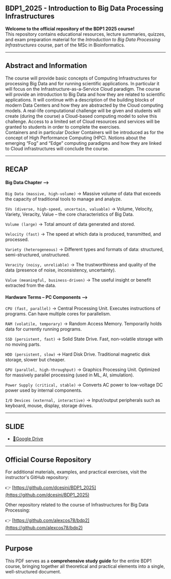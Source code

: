 ## BDP1_2025 - Introduction to Big Data Processing Infrastructures

**Welcome to the official repository of the BDP1 2025 course!**  
This repository contains educational resources, lecture summaries, quizzes, and exam preparation material for the *Introduction to Big Data Processing Infrastructures* course, part of the MSc in Bioinformatics.

---

## Abstract and Information

The course will provide basic concepts of Computing Infrastructures for processing Big Data and for running scientific applications. In particular it will focus on the Infrastructure-as-a-Service Cloud paradigm. 
The course will provide an introduction to Big Data and how they are related to scientific  applications. 
It will continue with a description of the building blocks of modern Data Centers and how they are abstracted by the Cloud computing models. 
A real-life computational challenge will be given and students will create (during the course) a Cloud-based computing model to solve this challenge. 
Access to a limited set of Cloud resources and services will be granted to students in order to complete the exercises.  
Containers and in particular Docker Containers will be introduced as for the concept of High Performance Computing (HPC). 
Notions about the emerging “Fog” and “Edge” computing paradigms and how they are linked to Cloud infrastructures will conclude the course.

---

## RECAP

#### Big Data Chapter -->

`Big Data (massive, high-volume)`
→ Massive volume of data that exceeds the capacity of traditional tools to manage and analyze.

`5Vs (diverse, high-speed, uncertain, valuable)`
→ Volume, Velocity, Variety, Veracity, Value – the core characteristics of Big Data.

`Volume (large)`
→ Total amount of data generated and stored.

`Velocity (fast)`
→ The speed at which data is produced, transmitted, and processed.

`Variety (heterogeneous)`
→ Different types and formats of data: structured, semi-structured, unstructured.

`Veracity (noisy, unreliable)`
→ The trustworthiness and quality of the data (presence of noise, inconsistency, uncertainty).

`Value (meaningful, business-driven)`
→ The useful insight or benefit extracted from the data.

#### Hardware Terms – PC Components -->

`CPU (fast, parallel)`
→ Central Processing Unit. Executes instructions of programs. Can have multiple cores for parallelism.

`RAM (volatile, temporary)`
→ Random Access Memory. Temporarily holds data for currently running programs.

`SSD (persistent, fast)`
→ Solid State Drive. Fast, non-volatile storage with no moving parts.

`HDD (persistent, slow)`
→ Hard Disk Drive. Traditional magnetic disk storage, slower but cheaper.

`GPU (parallel, high-throughput)`
→ Graphics Processing Unit. Optimized for massively parallel processing (used in ML, AI, simulation).

`Power Supply (critical, stable)`
→ Converts AC power to low-voltage DC power used by internal components.

`I/O Devices (external, interactive)`
→ Input/output peripherals such as keyboard, mouse, display, storage drives.














---

## SLIDE

- [🔎Google Drive](https://drive.google.com/file/d/1wzA1xtHW14hh-PvJJcho1k4J8ZIhmPxt/view?usp=sharing)
  
---

## Official Course Repository

For additional materials, examples, and practical exercises, visit the instructor's GitHub repository:  

👉 [https://github.com/dcesini/BDP1_2025](https://github.com/dcesini/BDP1_2025)

Other repository related to the course of Infrastructures for Big Data Processing:

👉 [https://github.com/alexcos78/bdp2](https://github.com/alexcos78/bdp2)

---


## Purpose

This PDF serves as a **comprehensive study guide** for the entire BDP1 course, bringing together all theoretical and practical elements into a single, well-structured document.
